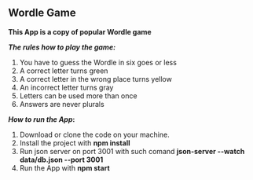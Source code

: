 ## Wordle Game ##

**This App is a copy of popular Wordle game**

***The rules how to play the game:*** 
1. You have to guess the Wordle in six goes or less
2. A correct letter turns green
3. A correct letter in the wrong place turns yellow
4. An incorrect letter turns gray
5. Letters can be used more than once
6. Answers are never plurals


***How to run the App*:**
1. Download or clone the code on your machine. 
2. Install the project with **npm install**
3. Run json server on port 3001 with such comand **json-server --watch data/db.json --port 3001**
4. Run the App with **npm start** 